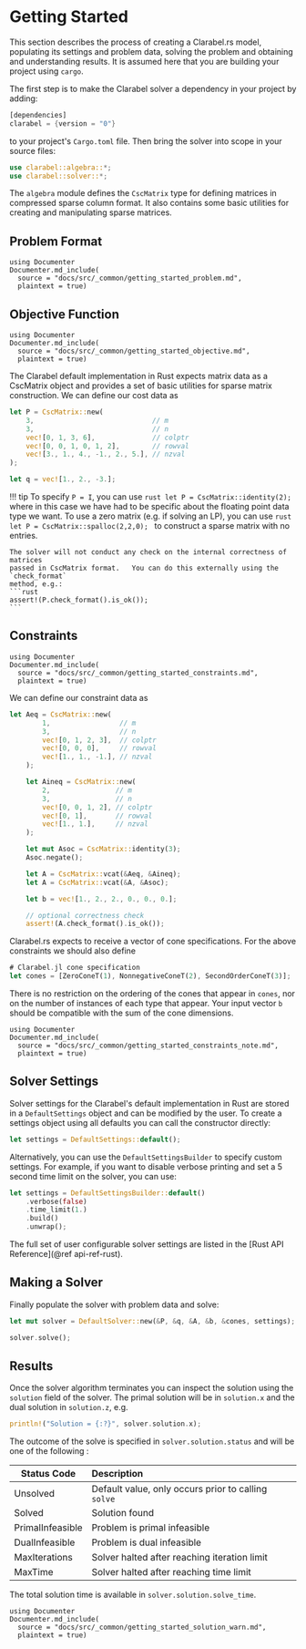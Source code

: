 # Getting Started

This section describes the process of creating a Clarabel.rs model, populating its settings and problem data, solving the problem and obtaining and understanding results.   It is assumed here that you are building your project using `cargo`.

The first step is to make the Clarabel solver a dependency in your project by adding:

```rust
[dependencies]
clarabel = {version = "0"}
```

to your project's `Cargo.toml` file.    Then bring the solver into scope in your source files:

```rust
use clarabel::algebra::*;
use clarabel::solver::*;
```

The `algebra` module defines the `CscMatrix` type for defining matrices in compressed sparse column format.   It also contains some basic utilities for creating and manipulating sparse matrices.


## Problem Format

````@eval
using Documenter
Documenter.md_include(
  source = "docs/src/_common/getting_started_problem.md",
  plaintext = true)
````

## Objective Function
````@eval
using Documenter
Documenter.md_include(
  source = "docs/src/_common/getting_started_objective.md",
  plaintext = true)
````

The Clarabel default implementation in Rust expects matrix data as a CscMatrix object and provides a set of basic utilities for sparse matrix construction.   We can define our cost data as

```rust
let P = CscMatrix::new(
    3,                             // m
    3,                             // n
    vec![0, 1, 3, 6],              // colptr
    vec![0, 0, 1, 0, 1, 2],        // rowval
    vec![3., 1., 4., -1., 2., 5.], // nzval
);

let q = vec![1., 2., -3.];
```

!!! tip
    To specify `P = I`, you can use
    ```rust
    let P = CscMatrix::identity(2);
    ```
    where in this case we have had to be specific about the floating point data type we want.   To use a zero matrix (e.g. if solving an LP), you can use
    ```rust
    let P = CscMatrix::spalloc(2,2,0);
    ```
    to construct a sparse matrix with no entries.

    The solver will not conduct any check on the internal correctness of matrices 
    passed in CscMatrix format.   You can do this externally using the `check_format`
    method, e.g.:
    ```rust 
    assert!(P.check_format().is_ok());
    ```
    


## Constraints

````@eval
using Documenter
Documenter.md_include(
  source = "docs/src/_common/getting_started_constraints.md",
  plaintext = true)
````

We can define our constraint data as

```rust
let Aeq = CscMatrix::new(
        1,                 // m
        3,                 // n
        vec![0, 1, 2, 3],  // colptr
        vec![0, 0, 0],     // rowval
        vec![1., 1., -1.], // nzval
    );

    let Aineq = CscMatrix::new(
        2,                // m
        3,                // n
        vec![0, 0, 1, 2], // colptr
        vec![0, 1],       // rowval
        vec![1., 1.],     // nzval
    );

    let mut Asoc = CscMatrix::identity(3);
    Asoc.negate();

    let A = CscMatrix::vcat(&Aeq, &Aineq);
    let A = CscMatrix::vcat(&A, &Asoc);

    let b = vec![1., 2., 2., 0., 0., 0.];

    // optional correctness check 
    assert!(A.check_format().is_ok());
```

Clarabel.rs expects to receive a vector of cone specifications.  For the above constraints we should also define
```rust
# Clarabel.jl cone specification
let cones = [ZeroConeT(1), NonnegativeConeT(2), SecondOrderConeT(3)];
```
There is no restriction on the ordering of the cones that appear
in `cones`, nor on the number of instances of each type that appear.
Your input vector `b` should be compatible with the sum of the cone dimensions.


````@eval
using Documenter
Documenter.md_include(
  source = "docs/src/_common/getting_started_constraints_note.md",
  plaintext = true)
````

## Solver Settings

Solver settings for the Clarabel's default implementation in Rust are stored in a `DefaultSettings` object and can be modified by the user. To create a settings object using all defaults you can call the constructor directly:

```rust
let settings = DefaultSettings::default();
```

Alternatively, you can use the `DefaultSettingsBuilder` to specify custom settings.   For example, if you want to disable verbose printing and set a 5 second time limit on the solver, you can use:

```rust
let settings = DefaultSettingsBuilder::default()
    .verbose(false)
    .time_limit(1.)
    .build()
    .unwrap();
```
The full set of user configurable solver settings are listed in the [Rust API Reference](@ref api-ref-rust).

## Making a Solver

Finally populate the solver with problem data and solve:

```rust
let mut solver = DefaultSolver::new(&P, &q, &A, &b, &cones, settings);

solver.solve();
```

## Results

Once the solver algorithm terminates you can inspect the solution using the `solution` field of the solver.   The primal solution will be in `solution.x` and the dual solution in `solution.z`, e.g.

```rust
println!("Solution = {:?}", solver.solution.x);
```

The outcome of the solve is specified in `solver.solution.status` and will be one of the following :

Status Code  | Description
---  | :---
Unsolved           |  Default value, only occurs prior to calling `solve`
Solved             |  Solution found
PrimalInfeasible   |  Problem is primal infeasible
DualInfeasible     |  Problem is dual infeasible
MaxIterations      |  Solver halted after reaching iteration limit
MaxTime            |  Solver halted after reaching time limit

The total solution time is available in `solver.solution.solve_time`.  

````@eval
using Documenter
Documenter.md_include(
  source = "docs/src/_common/getting_started_solution_warn.md",
  plaintext = true)
````
